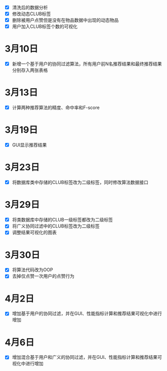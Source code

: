 - [x] 清洗后的数据分析<br>
- [x] 修改动态CLUB标签<br>
- [x] 删除被用户点赞但是没有在物品数据中出现的动态物品<br>
- [x] 用户加入CLUB标签个数的可视化<br>
# 3月10日
- [x] 新增一个基于用户的协同过滤算法，所有用户前N名推荐结果和最终推荐结果分别存入两张表格<br>
# 3月13日
- [x] 计算两种推荐算法的精度、命中率和F-score<br>
# 3月19日
- [x] GUI显示推荐结果
# 3月23日
- [x] 将数据库类中存储的CLUB标签改为二级标签，同时修改算法数据接口
# 3月29日
- [x] 将类数据库中存储的CLUB一级标签都改为二级标签
- [x] 将广义协同过滤中的CLUB标签改为二级标签
- [x] 调整结果可视化的图表
# 3月30日
- [x] 将算法代码改为OOP
- [x] 去掉仅点赞一次用户的点赞行为
# 4月2日
- [x] 增加基于用户的协同过滤，并在GUI、性能指标计算和推荐结果可视化中进行增加
# 4月6日
- [x] 增加混合基于用户和广义的协同过滤，并在GUI、性能指标计算和推荐结果可视化中进行增加
